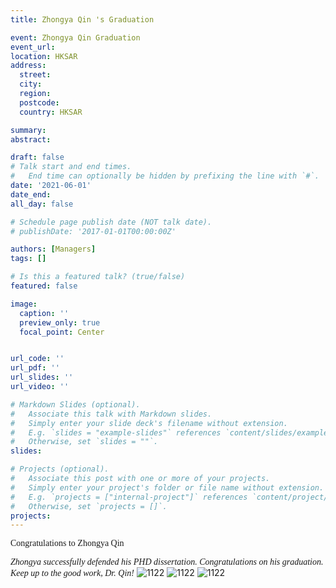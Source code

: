 ```yaml
---
title: Zhongya Qin 's Graduation

event: Zhongya Qin Graduation
event_url: 
location: HKSAR
address:
  street: 
  city: 
  region: 
  postcode: 
  country: HKSAR

summary: 
abstract: 

draft: false
# Talk start and end times.
#   End time can optionally be hidden by prefixing the line with `#`.
date: '2021-06-01'
date_end: 
all_day: false

# Schedule page publish date (NOT talk date).
# publishDate: '2017-01-01T00:00:00Z'

authors: [Managers]
tags: []

# Is this a featured talk? (true/false)
featured: false

image:
  caption: ''
  preview_only: true
  focal_point: Center


url_code: ''
url_pdf: ''
url_slides: ''
url_video: ''

# Markdown Slides (optional).
#   Associate this talk with Markdown slides.
#   Simply enter your slide deck's filename without extension.
#   E.g. `slides = "example-slides"` references `content/slides/example-slides.md`.
#   Otherwise, set `slides = ""`.
slides:

# Projects (optional).
#   Associate this post with one or more of your projects.
#   Simply enter your project's folder or file name without extension.
#   E.g. `projects = ["internal-project"]` references `content/project/deep-learning/index.md`.
#   Otherwise, set `projects = []`.
projects:
---
```


<font face=Times New Roman>Congratulations to Zhongya Qin</font>


<font face=Times New Roman>_Zhongya successfully defended his PHD dissertation. Congratulations on his graduation. Keep up to the good work, Dr. Qin!_</font>
![1122](/gallery/news/qzy_graduation/1.jpg)
![1122](/gallery/news/qzy_graduation/2.jpg)
![1122](/gallery/news/qzy_graduation/3.jpg)
